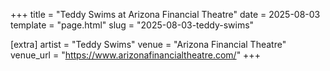 +++
title = "Teddy Swims at Arizona Financial Theatre"
date = 2025-08-03
template = "page.html"
slug = "2025-08-03-teddy-swims"

[extra]
artist = "Teddy Swims"
venue = "Arizona Financial Theatre"
venue_url = "https://www.arizonafinancialtheatre.com/"
+++
